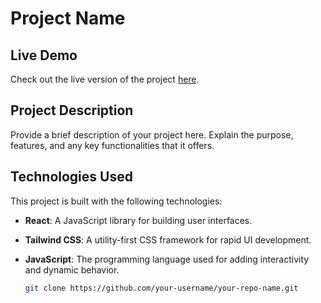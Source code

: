 # Project Name

## Live Demo
Check out the live version of the project [here](https://fist-assigment.vercel.app/).

## Project Description
Provide a brief description of your project here. Explain the purpose, features, and any key functionalities that it offers.

## Technologies Used
This project is built with the following technologies:

- **React**: A JavaScript library for building user interfaces.
- **Tailwind CSS**: A utility-first CSS framework for rapid UI development.
- **JavaScript**: The programming language used for adding interactivity and dynamic behavior.




   ```bash
   git clone https://github.com/your-username/your-repo-name.git
